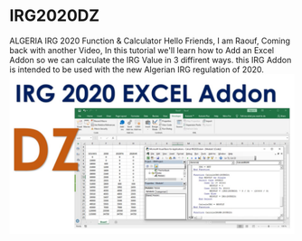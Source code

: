 # IRG2020DZ
ALGERIA IRG 2020 Function &amp; Calculator
Hello Friends, I am Raouf, Coming back with another Video, In this tutorial we'll learn how to Add an Excel Addon so we can calculate the IRG Value in 3 diffirent ways.
this IRG Addon is intended to be used with the new Algerian IRG regulation of 2020.
![](thumbnail.jpg)
